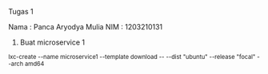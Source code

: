 Tugas 1

Nama : Panca Aryodya Mulia
NIM : 1203210131

  1. Buat microservice 1

<sup> lxc-create --name microservice1 --template download -- --dist "ubuntu" --release "focal" --arch amd64 </sup>

